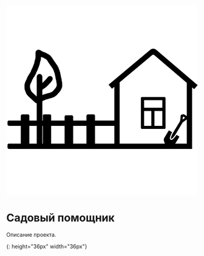 ![logo][Logo]

# Садовый помощник
Описание проекта.

[Logo]: /app_logo.png
{: height="36px" width="36px"}
